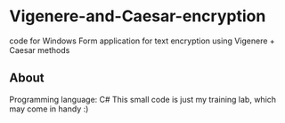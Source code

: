 # Vigenere-and-Caesar-encryption
code for Windows Form application for text encryption using Vigenere + Caesar methods
## About
Programming language: C#
This small code is just my training lab, which may come in handy :)
